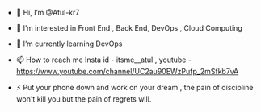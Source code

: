 - 👋 Hi, I’m @Atul-kr7 
- 👀 I’m interested in Front End , Back End, DevOps , Cloud Computing
- 🌱 I’m currently learning DevOps
  
- 📫 How to reach me Insta id - itsme__atul , youtube - https://www.youtube.com/channel/UC2au90EWzPufp_2mSfkb7vA
  
- ⚡ Put your phone down and work on your dream , the pain of discipline won't kill you but the pain of regrets will.

<!---
Atul-kr7/Atul-kr7 is a ✨ special ✨ repository because its `README.md` (this file) appears on your GitHub profile.
You can click the Preview link to take a look at your changes.
--->
